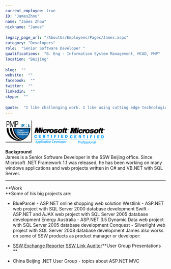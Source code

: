 ```yaml
---
current_employee: true
ID: "JamesZhou"
name: "James Zhou"
nickname: "James"

legacy_page_url: "/AboutUs/Employees/Pages/James.aspx"
category: "Developers"
role:  "Senior Software Developer "
qualifications:  "B. Eng - Information System Management, MCAD, PMP"
location: "Beijing"

blog:  ""
website:  ""
facebook:  ""
twitter:  ""
linkedin:  ""
skype:  ""

quote:  "I like challenging work. I like using cutting edge technologies to make great solutions for my clients."
---
```


![pmp logo](./Images/Bio/pmp_logo.jpg) 
 ![](./Images/Bio/MCAD-RGB.gif) 
 ![](./Images/Bio/mcp-rgb.gif) 
  
**Background**  
James is a Senior Software Developer in the SSW Beijing office. Since Microsoft .NET Framework 1.1 was released, he has been working on many windows applications and web projects written in C# and VB.NET with SQL Server.   
****
**Work  
**Some of his big projects are: 

*   BlueParcel - ASP.NET online shopping web solution 
Westlink - ASP.NET web project with SQL Server 2000 database development 
Swift - ASP.NET and AJAX web project with SQL Server 2005 database development 
Energy Australia - ASP.NET 3.5 Dynamic Data web project with SQL Server 2005 database development 
Conquest - Silverlight web project with SQL Server 2008 database development James also works on some of SSW products as product manager or developer: 

*   [SSW Exchange Reporter](http://www.ssw.com.au/ssw/ExchangeReporter) 
[SSW Link Auditor](http://www.ssw.com.au/ssw/LinkAuditor)**User Group Presentations **

*   China Beijing .NET User Group - topics about ASP.NET MVC 
